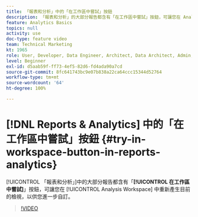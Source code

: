 ```yaml
---
title: 「報表和分析」中的「在工作區中嘗試」按鈕
description: 「報表和分析」的大部分報告都含有「在工作區中嘗試」按鈕，可讓您在 Analysis Workspace 中重新產生目前的檢視，以供您進一步自訂。
feature: Analytics Basics
topics: null
activity: use
doc-type: feature video
team: Technical Marketing
kt: 1965
role: User, Developer, Data Engineer, Architect, Data Architect, Admin, Leader
level: Beginner
exl-id: d5aab59f-ff73-4ef5-82d6-fd4ada90a7cd
source-git-commit: 8fc641743bc9e07b838a22ca64ccc15344d52764
workflow-type: tm+mt
source-wordcount: '64'
ht-degree: 100%

---
```


# [!DNL Reports & Analytics] 中的「在工作區中嘗試」按鈕  {#try-in-workspace-button-in-reports-analytics}

[!UICONTROL 「報表和分析」]中的大部分報告都含有「**[!UICONTROL 在工作區中嘗試]**」按鈕，可讓您在 [!UICONTROL Analysis Workspace] 中重新產生目前的檢視，以供您進一步自訂。

>[!VIDEO](https://video.tv.adobe.com/v/23959/?quality=12&learn=on)
